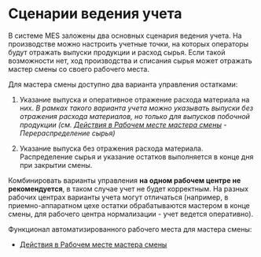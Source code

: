 # Сценарии ведения учета

В системе MES заложены два основных сценария ведения учета. На производстве можно настроить учетные точки, на которых операторы будут отражать выпуски продукции и расход сырья. Если такой возможности нет, ход производства и списания сырья может отражать мастер смены со своего рабочего места.

Для мастера смены доступно два варианта управления остатками:

1. Указание выпуска и оперативное отражение расхода материала на них.
   _В рамках такого варианта учета можно указывать выпуски без отражения расхода материалов, но только для выпусков побочной продукции (см. [Действия в Рабочем месте мастера смены](WorkPlaceOfShiftWizard/WorkPlaceOfShiftWizard.md/) - Перераспределение сырья)_

2. Указание выпуска без отражения расхода материала. Распределение сырья и указание остатков выполняется в конце дня при закрытии смены.

Комбинировать варианты управления **на одном рабочем центре не рекомендуется**, в таком случае учет не будет корректным. На разных рабочих центрах варианты учета могут отличаться (например, в приемно-аппаратном цехе остатки обрабатываются мастером в конце смены, для рабочего центра нормализации - учет ведется оперативно).

Функционал автоматизированного рабочего места для мастера смены:

- [Действия в Рабочем месте мастера смены](WorkPlaceOfShiftWizard/WorkPlaceOfShiftWizard.md)